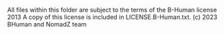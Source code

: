 All files within this folder are subject to the terms of the B-Human license 2013 
A copy of this license is included in LICENSE.B-Human.txt.
(c) 2023 BHuman and NomadZ team